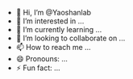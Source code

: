 - 👋 Hi, I’m @Yaoshanlab
- 👀 I’m interested in ...
- 🌱 I’m currently learning ...
- 💞️ I’m looking to collaborate on ...
- 📫 How to reach me ...
- 😄 Pronouns: ...
- ⚡ Fun fact: ...

<!---
Yaoshanlab/Yaoshanlab is a ✨ special ✨ repository because its `README.md` (this file) appears on your GitHub profile.
You can click the Preview link to take a look at your changes.
--->
